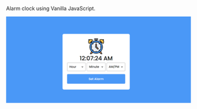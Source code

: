 Alarm clock using Vanilla JavaScript.



<img src="https://github.com/ahmedrohailawan/Alarm-clock-using-javascript/blob/main/readme%20files/pg1.png" width="900">
